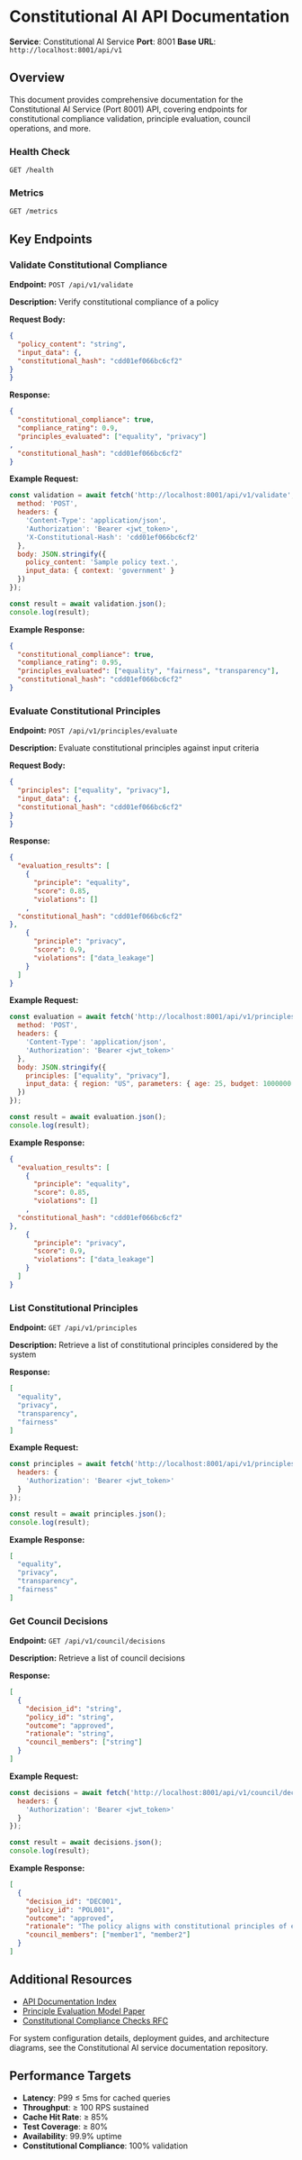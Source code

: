 # Constitutional AI API Documentation

**Service**: Constitutional AI Service
**Port**: 8001
**Base URL**: `http://localhost:8001/api/v1`
<!-- Constitutional Hash: cdd01ef066bc6cf2 -->

## Overview

This document provides comprehensive documentation for the Constitutional AI Service (Port 8001) API, covering endpoints for constitutional compliance validation, principle evaluation, council operations, and more.

### Health Check

`GET /health`

### Metrics

`GET /metrics`

## Key Endpoints

### Validate Constitutional Compliance

**Endpoint:** `POST /api/v1/validate`

**Description:** Verify constitutional compliance of a policy

**Request Body:**
```json
{
  "policy_content": "string",
  "input_data": {,
  "constitutional_hash": "cdd01ef066bc6cf2"
}
}
```

**Response:**
```json
{
  "constitutional_compliance": true,
  "compliance_rating": 0.9,
  "principles_evaluated": ["equality", "privacy"]
,
  "constitutional_hash": "cdd01ef066bc6cf2"
}
```

**Example Request:**
```javascript
const validation = await fetch('http://localhost:8001/api/v1/validate', {
  method: 'POST',
  headers: {
    'Content-Type': 'application/json',
    'Authorization': 'Bearer <jwt_token>',
    'X-Constitutional-Hash': 'cdd01ef066bc6cf2'
  },
  body: JSON.stringify({
    policy_content: 'Sample policy text.',
    input_data: { context: 'government' }
  })
});

const result = await validation.json();
console.log(result);
```

**Example Response:**
```json
{
  "constitutional_compliance": true,
  "compliance_rating": 0.95,
  "principles_evaluated": ["equality", "fairness", "transparency"],
  "constitutional_hash": "cdd01ef066bc6cf2"
}
```

### Evaluate Constitutional Principles

**Endpoint:** `POST /api/v1/principles/evaluate`

**Description:** Evaluate constitutional principles against input criteria

**Request Body:**
```json
{
  "principles": ["equality", "privacy"],
  "input_data": {,
  "constitutional_hash": "cdd01ef066bc6cf2"
}
}
```

**Response:**
```json
{
  "evaluation_results": [
    {
      "principle": "equality",
      "score": 0.85,
      "violations": []
    ,
  "constitutional_hash": "cdd01ef066bc6cf2"
},
    {
      "principle": "privacy",
      "score": 0.9,
      "violations": ["data_leakage"]
    }
  ]
}
```

**Example Request:**
```javascript
const evaluation = await fetch('http://localhost:8001/api/v1/principles/evaluate', {
  method: 'POST',
  headers: {
    'Content-Type': 'application/json',
    'Authorization': 'Bearer <jwt_token>'
  },
  body: JSON.stringify({
    principles: ["equality", "privacy"],
    input_data: { region: "US", parameters: { age: 25, budget: 1000000 } }
  })
});

const result = await evaluation.json();
console.log(result);
```

**Example Response:**
```json
{
  "evaluation_results": [
    {
      "principle": "equality",
      "score": 0.85,
      "violations": []
    ,
  "constitutional_hash": "cdd01ef066bc6cf2"
},
    {
      "principle": "privacy",
      "score": 0.9,
      "violations": ["data_leakage"]
    }
  ]
}
```

### List Constitutional Principles

**Endpoint:** `GET /api/v1/principles`

**Description:** Retrieve a list of constitutional principles considered by the system

**Response:**
```json
[
  "equality",
  "privacy",
  "transparency",
  "fairness"
]
```

**Example Request:**
```javascript
const principles = await fetch('http://localhost:8001/api/v1/principles', {
  headers: {
    'Authorization': 'Bearer <jwt_token>'
  }
});

const result = await principles.json();
console.log(result);
```

**Example Response:**
```json
[
  "equality",
  "privacy",
  "transparency",
  "fairness"
]
```

### Get Council Decisions

**Endpoint:** `GET /api/v1/council/decisions`

**Description:** Retrieve a list of council decisions

**Response:**
```json
[
  {
    "decision_id": "string",
    "policy_id": "string",
    "outcome": "approved",
    "rationale": "string",
    "council_members": ["string"]
  }
]
```

**Example Request:**
```javascript
const decisions = await fetch('http://localhost:8001/api/v1/council/decisions', {
  headers: {
    'Authorization': 'Bearer <jwt_token>'
  }
});

const result = await decisions.json();
console.log(result);
```

**Example Response:**
```json
[
  {
    "decision_id": "DEC001",
    "policy_id": "POL001",
    "outcome": "approved",
    "rationale": "The policy aligns with constitutional principles of equality and privacy.",
    "council_members": ["member1", "member2"]
  }
]
```

## Additional Resources

- [API Documentation Index](index.md)
- [Principle Evaluation Model Paper](models/principle-eval.pdf)
- [Constitutional Compliance Checks RFC](api/constitutional-ai.md)

For system configuration details, deployment guides, and architecture diagrams, see the Constitutional AI service documentation repository.
## Performance Targets

- **Latency**: P99 ≤ 5ms for cached queries
- **Throughput**: ≥ 100 RPS sustained
- **Cache Hit Rate**: ≥ 85%
- **Test Coverage**: ≥ 80%
- **Availability**: 99.9% uptime
- **Constitutional Compliance**: 100% validation

